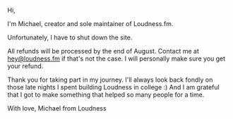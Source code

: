 Hi,

I'm Michael, creator and sole maintainer of Loudness.fm.

Unfortunately, I have to shut down the site.

All refunds will be processed by the end of August. Contact me at hey@loudness.fm if that's not the case. I will personally make sure  you get your refund.

Thank you for taking part in my journey. I'll always look back fondly on those late nights I spent building Loudness in college :) And I am grateful that I got to make something that helped so many people for a time.

With love,
Michael from Loudness
